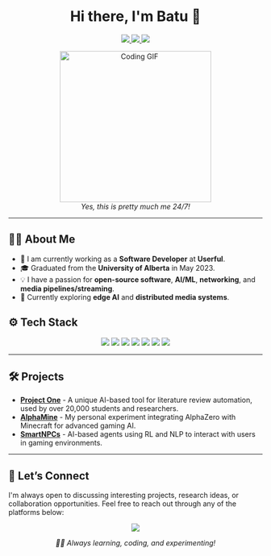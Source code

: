 <h1 align="center">Hi there, I'm Batu 👋</h1>

<p align="center">
  <a href="https://github.com/cenab" target="_blank">
    <img src="https://img.shields.io/badge/GitHub-cenab-000000?style=for-the-badge&logo=github&logoColor=white">
  </a>
  <a href="https://twitter.com/borabatu_" target="_blank">
    <img src="https://img.shields.io/badge/Twitter-borabatu__-1DA1F2?style=for-the-badge&logo=twitter&logoColor=white">
  </a>
  <a href="https://www.linkedin.com/in/cenab" target="_blank">
    <img src="https://img.shields.io/badge/LinkedIn-cenab-0077B5?style=for-the-badge&logo=linkedin&logoColor=white">
  </a>
</p>

<p align="center">
  <img src="https://media.giphy.com/media/JIX9t2j0ZTN9S/giphy.gif" width="300" alt="Coding GIF"><br>
  <i>Yes, this is pretty much me 24/7!</i>
</p>

---

## 🙋‍♂️ About Me
- 🔭 I am currently working as a **Software Developer** at **Userful**.
- 🎓 Graduated from the **University of Alberta** in May 2023.
- 💡 I have a passion for **open-source software**, **AI/ML**, **networking**, and **media pipelines/streaming**.
- 🌱 Currently exploring **edge AI** and **distributed media systems**.

## ⚙️ Tech Stack
<div align="center">
  <img src="https://img.shields.io/badge/-Python-3776AB?style=for-the-badge&logo=python&logoColor=white" />
  <img src="https://img.shields.io/badge/-Java-007396?style=for-the-badge&logo=java&logoColor=white" />
  <img src="https://img.shields.io/badge/-ReactJS-61DAFB?style=for-the-badge&logo=react&logoColor=black" />
  <img src="https://img.shields.io/badge/-GStreamer-202020?style=for-the-badge&logo=gstreamer&logoColor=white" />
  <img src="https://img.shields.io/badge/-Docker-2496ED?style=for-the-badge&logo=docker&logoColor=white" />
  <img src="https://img.shields.io/badge/-Redis-DC382D?style=for-the-badge&logo=redis&logoColor=white" />
  <img src="https://img.shields.io/badge/-Kubernetes-326CE5?style=for-the-badge&logo=kubernetes&logoColor=white" />
</div>

---

## 🛠 Projects
- **[Project One](https://github.com/cenab/project-one)** - A unique AI-based tool for literature review automation, used by over 20,000 students and researchers.
- **[AlphaMine](https://github.com/cenab/AlphaMine)** - My personal experiment integrating AlphaZero with Minecraft for advanced gaming AI.
- **[SmartNPCs](https://github.com/cenab/SmartNPCs)** - AI-based agents using RL and NLP to interact with users in gaming environments.

---

## 💬 Let’s Connect
I'm always open to discussing interesting projects, research ideas, or collaboration opportunities. Feel free to reach out through any of the platforms below:

<p align="center">
  <a href="mailto:cenab@example.com"><img src="https://img.shields.io/badge/Email-cenab@example.com-D14836?style=for-the-badge&logo=gmail&logoColor=white"></a>
</p>

<p align="center">
  <i>👨‍💻 Always learning, coding, and experimenting!</i>
</p>

